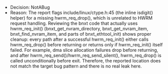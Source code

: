 - Decision: NotABug
- Reason: The report flags include/linux/ctype.h:45 (the inline isdigit() helper) for a missing hwrm_req_drop(), which is unrelated to HWRM request handling. Reviewing the bnxt code that actually uses hwrm_req_init() (bnxt_get_nvram_directory, bnxt_get_nvram_item, bnxt_find_nvram_item, and parts of bnxt_ethtool_init) shows proper cleanup: every path after a successful hwrm_req_init() either calls hwrm_req_drop() before returning or returns only if hwrm_req_init() itself failed. For example, dma slice allocation failures drop before returning, and after hwrm_req_send()/hwrm_req_send_silent(), hwrm_req_drop() is called unconditionally before exit. Therefore, the reported location does not match the target bug pattern and there is no real leak here.

